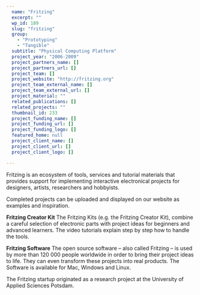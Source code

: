 ```yaml
---
  name: "Fritzing"
  excerpt: ""
  wp_id: 189
  slug: "fritzing"
  group: 
    - "Prototyping"
    - "Tangible"
  subtitle: "Physical Computing Platform"
  project_year: "2006-2009"
  project_partners_name: []
  project_partners_url: []
  project_team: []
  project_website: "http://fritzing.org"
  project_team_external_name: []
  project_team_external_url: []
  project_material: ""
  related_publications: []
  related_projects: ""
  thumbnail_id: 233
  project_funding_name: []
  project_funding_url: []
  project_funding_logo: []
  featured_home: null
  project_client_name: []
  project_client_url: []
  project_client_logo: []

---
```


Fritzing is an ecosystem of tools, services and tutorial materials that provides support for implementing interactive electronical projects for designers, artists, researchers and hobbyists.

Completed projects can be uploaded and displayed on our website as examples and inspiration.

<strong>Fritzing Creator Kit</strong>
The Fritzing Kits (e.g. the Fritzing Creator Kit), combine a careful selection of electronic parts with project ideas for beginners and advanced learners. The video tutorials explain step by step how to handle the tools.

<strong>Fritzing Software</strong>
The open source software – also called Fritzing – is used by more than 120 000 people worldwide in order to bring their project ideas to life. They can even transform these projects into real products. The Software is available for Mac, Windows and Linux.

The Fritzing startup originated as a research project at the University of Applied Sciences Potsdam.